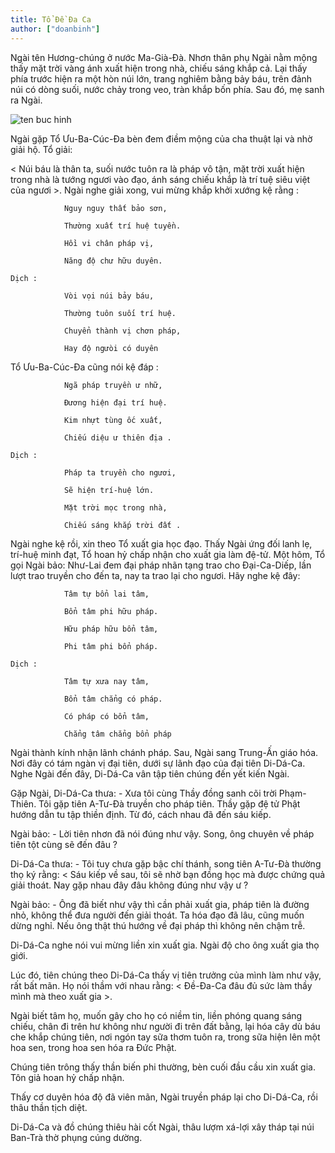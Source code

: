 ```yaml
---
title: Tổ Đề Đa Ca
author: ["doanbinh"]
---
```



Ngài tên Hương-chúng ở nước Ma-Già-Đà. Nhơn thân phụ Ngài nằm mộng thấy mặt trời vàng ánh xuất hiện trong nhà, chiếu sáng khắp cả. Lại thấy phía trước hiện ra một hòn núi lớn, trang nghiêm bằng bảy báu, trên đảnh núi có dòng suối, nước chảy trong veo, tràn khắp bốn phía. Sau đó, mẹ sanh ra Ngài.

![ten buc hinh](http://chuahoiphuoc.net/wp-content/uploads/2013/11/To-Da-De-Ca.gif "ten buc hinh")

Ngài gặp Tổ Ưu-Ba-Cúc-Đa bèn đem điềm mộng của cha thuật lại và nhờ giải hộ. Tổ giải:

< Núi báu là thân ta, suối nước tuôn ra là pháp vô tận, mặt trời xuất hiện trong nhà là tướng ngươi vào đạo, ánh sáng chiếu khắp là trí tuệ siêu việt của ngươi >. Ngài nghe giải xong, vui mừng khắp khởi xướng kệ rằng :

                Nguy nguy thất bảo sơn,

                Thường xuất trí huệ tuyền.

                Hồi vi chân pháp vị,

                Năng độ chư hữu duyên.

    Dịch :        

                Vòi vọi núi bảy báu,

                Thường tuôn suối trí huệ.

                Chuyển thành vị chơn pháp,

                Hay độ ngưòi có duyên

Tổ Ưu-Ba-Cúc-Đa cũng nói kệ đáp :

                Ngã pháp truyền ư nhữ,

                Đương hiện đại trí huệ.

                Kim nhựt tùng ốc xuất,

                Chiếu diệu ư thiên địa .

    Dịch :

                Pháp ta truyền cho ngươi,

                Sẽ hiện trí-huệ lớn.

                Mặt trời mọc trong nhà,

                Chiếu sáng khắp trời đất .

Ngài nghe kệ rồi, xin theo Tổ xuất gia học đạo. Thấy Ngài ứng đối lanh lẹ, trí-huệ minh đạt, Tổ hoan hỷ chấp nhận cho xuất gia làm đệ-tử. Một hôm, Tổ gọi Ngài bảo: Như-Lai đem đại pháp nhãn tạng trao cho Đại-Ca-Diếp, lần lượt trao truyền cho đến ta, nay ta trao lại cho ngươi. Hãy nghe kệ đây:

                Tâm tự bổn lai tâm,

                Bổn tâm phi hữu pháp.

                Hữu pháp hữu bổn tâm,

                Phi tâm phi bổn pháp.

    Dịch :

                Tâm tự xưa nay tâm,

                Bổn tâm chẳng có pháp.

                Có pháp có bổn tâm,

                Chẳng tâm chẳng bổn pháp

Ngài thành kính nhận lãnh chánh pháp. Sau, Ngài sang Trung-Ấn giáo hóa. Nơi đây có tám ngàn vị đại tiên, dưới sự lãnh đạo của đại tiên Di-Dá-Ca. Nghe Ngài đến đây, Di-Dá-Ca vân tập tiên chúng đến yết kiến Ngài.

Gặp Ngài, Di-Dá-Ca thưa: - Xưa tôi cùng Thầy đồng sanh cõi trời Phạm-Thiên. Tôi gặp tiên A-Tư-Đà truyền cho pháp tiên. Thầy gặp đệ tử Phật hướng dẫn tu tập thiền định. Từ đó, cách nhau đã đến sáu kiếp.

Ngài bảo: - Lời tiên nhơn đã nói đúng như vậy. Song, ông chuyên về pháp tiên tột cùng sẽ đến đâu ?

Di-Dá-Ca thưa: - Tôi tuy chưa gặp bậc chí thánh, song tiên A-Tư-Đà thường thọ ký rằng: < Sáu kiếp về sau, tôi sẽ nhờ bạn đồng học mà được chứng quả giải thoát. Nay gặp nhau đây đâu không đúng như vậy ư ?

Ngài bảo: - Ông đã biết như vậy thì cần phải xuất gia, pháp tiên là đường nhỏ, không thể đưa người đến giải thoát. Ta hóa đạo đã lâu, cũng muốn dừng nghỉ. Nếu ông thật thú hướng về đại pháp thì không nên chậm trễ.

Di-Dá-Ca nghe nói vui mừng liền xin xuất gia. Ngài độ cho ông xuất gia thọ giới.

Lúc đó, tiên chúng theo Di-Dá-Ca thấy vị tiên trưởng của mình làm như vậy, rất bất mãn. Họ nói thầm với nhau rằng: < Đề-Đa-Ca đâu đủ sức làm thầy mình mà theo xuất gia >.

Ngài biết tâm họ, muốn gây cho họ có niềm tin, liền phóng quang sáng chiếu, chân đi trên hư không như người đi trên đất bằng, lại hóa cây dù báu che khắp chúng tiên, nơi ngón tay sữa thơm tuôn ra, trong sữa hiện lên một hoa sen, trong hoa sen hóa ra Đức Phật.

Chúng tiên trông thấy thần biến phi thường, bèn cuối đầu cầu xin xuất gia. Tôn giả hoan hỷ chấp nhận.

Thấy cơ duyên hóa độ đã viên mãn, Ngài truyền pháp lại cho Di-Dá-Ca, rồi thâu thần tịch diệt.

Di-Dá-Ca và đồ chúng thiêu hài cốt Ngài, thâu lượm xá-lợi xây tháp tại núi Ban-Trà thờ phụng cúng dường.
